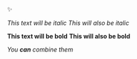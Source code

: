 ✨

*This text will be italic*
_This will also be italic_

**This text will be bold**
__This will also be bold__

_You **can** combine them_
